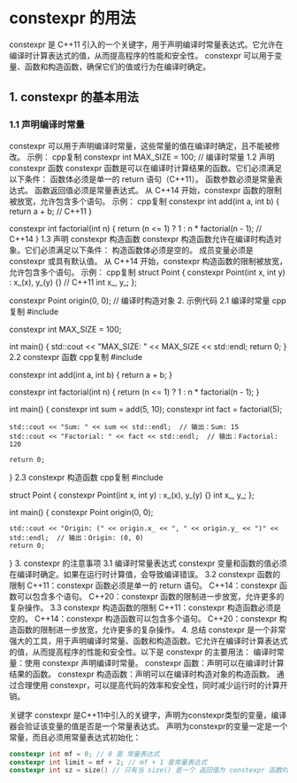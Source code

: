 # constexpr 的用法

constexpr 是 C++11 引入的一个关键字，用于声明编译时常量表达式。它允许在编译时计算表达式的值，从而提高程序的性能和安全性。
constexpr 可以用于变量、函数和构造函数，确保它们的值或行为在编译时确定。

## 1. constexpr 的基本用法

### 1.1 声明编译时常量
constexpr 可以用于声明编译时常量，这些常量的值在编译时确定，且不能被修改。
示例：
cpp复制
constexpr int MAX_SIZE = 100;  // 编译时常量
1.2 声明 constexpr 函数
constexpr 函数是可以在编译时计算结果的函数。它们必须满足以下条件：
函数体必须是单一的 return 语句（C++11）。
函数参数必须是常量表达式。
函数返回值必须是常量表达式。
从 C++14 开始，constexpr 函数的限制被放宽，允许包含多个语句。
示例：
cpp复制
constexpr int add(int a, int b) {
    return a + b;  // C++11
}

constexpr int factorial(int n) {
    return (n <= 1) ? 1 : n * factorial(n - 1);  // C++14
}
1.3 声明 constexpr 构造函数
constexpr 构造函数允许在编译时构造对象。它们必须满足以下条件：
构造函数体必须是空的。
成员变量必须是 constexpr 或具有默认值。
从 C++14 开始，constexpr 构造函数的限制被放宽，允许包含多个语句。
示例：
cpp复制
struct Point {
    constexpr Point(int x, int y) : x_(x), y_(y) {}  // C++11
    int x_, y_;
};

constexpr Point origin(0, 0);  // 编译时构造对象
2. 示例代码
2.1 编译时常量
cpp复制
#include <iostream>

constexpr int MAX_SIZE = 100;

int main() {
    std::cout << "MAX_SIZE: " << MAX_SIZE << std::endl;
    return 0;
}
2.2 constexpr 函数
cpp复制
#include <iostream>

constexpr int add(int a, int b) {
    return a + b;
}

constexpr int factorial(int n) {
    return (n <= 1) ? 1 : n * factorial(n - 1);
}

int main() {
    constexpr int sum = add(5, 10);
    constexpr int fact = factorial(5);

    std::cout << "Sum: " << sum << std::endl;  // 输出：Sum: 15
    std::cout << "Factorial: " << fact << std::endl;  // 输出：Factorial: 120

    return 0;
}
2.3 constexpr 构造函数
cpp复制
#include <iostream>

struct Point {
    constexpr Point(int x, int y) : x_(x), y_(y) {}
    int x_, y_;
};

int main() {
    constexpr Point origin(0, 0);

    std::cout << "Origin: (" << origin.x_ << ", " << origin.y_ << ")" << std::endl;  // 输出：Origin: (0, 0)
    return 0;
}
3. constexpr 的注意事项
3.1 编译时常量表达式
constexpr 变量和函数的值必须在编译时确定。如果在运行时计算值，会导致编译错误。
3.2 constexpr 函数的限制
C++11：constexpr 函数必须是单一的 return 语句。
C++14：constexpr 函数可以包含多个语句。
C++20：constexpr 函数的限制进一步放宽，允许更多的复杂操作。
3.3 constexpr 构造函数的限制
C++11：constexpr 构造函数必须是空的。
C++14：constexpr 构造函数可以包含多个语句。
C++20：constexpr 构造函数的限制进一步放宽，允许更多的复杂操作。
4. 总结
constexpr 是一个非常强大的工具，用于声明编译时常量、函数和构造函数。它允许在编译时计算表达式的值，从而提高程序的性能和安全性。以下是 constexpr 的主要用法：
编译时常量：使用 constexpr 声明编译时常量。
constexpr 函数：声明可以在编译时计算结果的函数。
constexpr 构造函数：声明可以在编译时构造对象的构造函数。
通过合理使用 constexpr，可以提高代码的效率和安全性，同时减少运行时的计算开销。

关键字 constexpr 是C++11中引入的关键字，声明为constexpr类型的变量，编译器会验证该变量的值是否是一个常量表达式。
声明为constexpr的变量一定是一个常量，而且必须用常量表达式初始化：

```cpp
constexpr int mf = 0; // 0 是 常量表达式
constexpr int limit = mf + 2; // mf + 1 是常量表达式
constexpr int sz = size() // 只有当 size() 是一个 返回值为 constexpr 函数时才是一个正确的声明语句
```